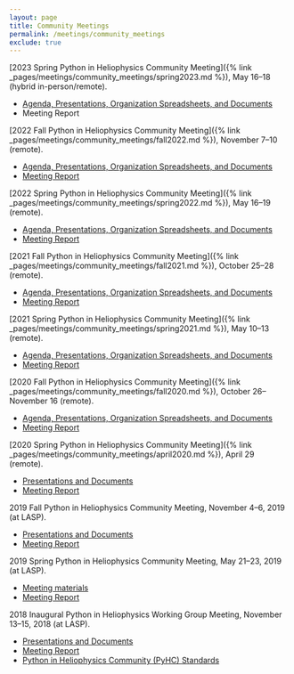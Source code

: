 ```yaml
---
layout: page
title: Community Meetings
permalink: /meetings/community_meetings
exclude: true
---
```


[2023 Spring Python in Heliophysics Community Meeting]({% link
_pages/meetings/community_meetings/spring2023.md %}), May 16–18 (hybrid in-person/remote).
* [Agenda, Presentations, Organization Spreadsheets, and Documents](https://drive.google.com/drive/folders/1Gy2oquhdkkMfidRsf-WgjhnS7C5aIzuf?usp=sharing)
* Meeting Report

[2022 Fall Python in Heliophysics Community Meeting]({% link
_pages/meetings/community_meetings/fall2022.md %}), November 7–10 (remote).
* [Agenda, Presentations, Organization Spreadsheets, and Documents](https://drive.google.com/drive/u/0/folders/193ekRMe7TlcSnrlWrxkyHwu45VlOwurX?usp=sharing)
* [Meeting Report](https://doi.org/10.5281/zenodo.8393927)

[2022 Spring Python in Heliophysics Community Meeting]({% link
_pages/meetings/community_meetings/spring2022.md %}), May 16–19 (remote).
* [Agenda, Presentations, Organization Spreadsheets, and Documents](https://drive.google.com/drive/folders/1CCI5OSGNFcJwzpzgxaQMo8_s_oRN9j1o?usp=sharing)
* [Meeting Report](https://doi.org/10.5281/zenodo.8393964)

[2021 Fall Python in Heliophysics Community Meeting]({% link
_pages/meetings/community_meetings/fall2021.md %}), October 25–28 (remote).
* [Agenda, Presentations, Organization Spreadsheets, and Documents](https://drive.google.com/drive/folders/1R81Q0gH09IV41sU9HUZGQWDwJ2YXa78Q?usp=sharing)
* [Meeting Report](https://doi.org/10.5281/zenodo.5745358)

[2021 Spring Python in Heliophysics Community Meeting]({% link
_pages/meetings/community_meetings/spring2021.md %}), May 10–13 (remote).
* [Agenda, Presentations, Organization Spreadsheets, and Documents](https://drive.google.com/drive/u/0/folders/1HcIQRnVmEXiTgNVx7cVL5mMySxVbUFYc)
* [Meeting Report](https://doi.org/10.5281/zenodo.4784136)

[2020 Fall Python in Heliophysics Community Meeting]({% link
_pages/meetings/community_meetings/fall2020.md %}), October 26–November 16 (remote).
* [Agenda, Presentations, Organization Spreadsheets, and Documents](https://drive.google.com/drive/u/0/folders/1T3CGRwXAst8jd7I6xFiKxyCgluGGpg0A)
* [Meeting Report](https://doi.org/10.5281/zenodo.4728178)

[2020 Spring Python in Heliophysics Community Meeting]({% link
_pages/meetings/community_meetings/april2020.md %}), April 29 (remote).
* [Presentations and Documents](https://drive.google.com/drive/u/0/folders/1vONfB6hf0y-VVOPj1748R3U9agFyq0iV)
* [Meeting Report](https://doi.org/10.5281/zenodo.4728184)

2019 Fall Python in Heliophysics Community Meeting, November 4–6, 2019 (at LASP).
* [Presentations and Documents](https://drive.google.com/drive/u/0/folders/1lSM0DwLuKli1Rv9eKYe0vBVB_V8_9wKB)
* [Meeting Report](https://doi.org/10.5281/zenodo.4728161)

2019 Spring Python in Heliophysics Community Meeting, May 21–23, 2019 (at LASP).
* [Meeting materials](https://drive.google.com/drive/u/0/folders/171Ba3Mq3MIaEXoc9X91gZhaXHVjoJde2)
* [Meeting Report](https://doi.org/10.5281/zenodo.4728159)

2018 Inaugural Python in Heliophysics Working Group Meeting, November 13–15, 2018 (at LASP).
* [Presentations and Documents](https://drive.google.com/open?id=1snib9D8PcSaPByMqrAx8_4b05RfsTh58)
* [Meeting Report](https://doi.org/10.5281/zenodo.2537188)
* [Python in Heliophysics Community (PyHC) Standards](https://github.com/heliophysicsPy/standards/blob/main/standards.md)
